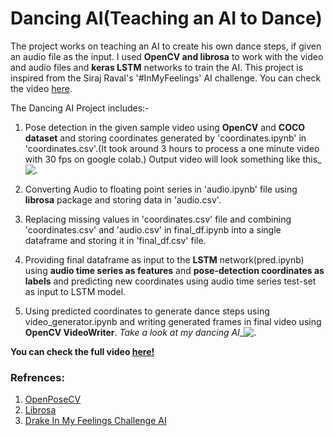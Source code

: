 # Dancing AI(Teaching an AI to Dance)
The project works on teaching an AI to create his own dance steps, if given an audio file as the input. I used **OpenCV and librosa** to work with the video and audio files and **keras LSTM** networks to train the AI.
 This project is inspired from the Siraj Raval's '#InMyFeelings' AI challenge. You can check the video [here](https://www.youtube.com/watch?v=prswDGGmYaE&feature=youtu.be).

The Dancing AI Project includes:-

 1. Pose detection in the given sample video using **OpenCV** and **COCO dataset** and storing coordinates generated by 'coordinates.ipynb' in 'coordinates.csv'.(It took around 3 hours to process a one minute video with 30 fps on google colab.) Output video will look something like this_![.](https://github.com/keshavoct98/Dancing-AI/blob/master/output.gif)
 
 2. Converting Audio to floating point series in 'audio.ipynb' file using **librosa** package and storing data in 'audio.csv'.
 
 3. Replacing missing values in 'coordinates.csv' file and combining 'coordinates.csv' and 'audio.csv' in final_df.ipynb into a single dataframe and storing it in 'final_df.csv' file.
 
 4. Providing final dataframe as input to the **LSTM** network(pred.ipynb) using **audio time series as features** and **pose-detection coordinates as labels** and predicting new coordinates using audio time series test-set as input to LSTM model.
 
 5. Using predicted coordinates to generate dance steps using video_generator.ipynb and writing generated frames in final video using **OpenCV VideoWriter**. *Take a look at my dancing AI*_![.](https://github.com/keshavoct98/Dancing-AI/blob/master/final.gif)
 
 **You can check the full video [here!](https://www.facebook.com/100003539988329/videos/1637938143000836/?id=100003539988329)**
 
 ### Refrences:
 1. [OpenPoseCV](https://www.learnopencv.com/deep-learning-based-human-pose-estimation-using-opencv-cpp-python/)
 2. [Librosa](https://librosa.github.io/librosa/index.html)
 3. [Drake In My Feelings Challenge AI](https://www.youtube.com/watch?v=prswDGGmYaE&t=1s)
